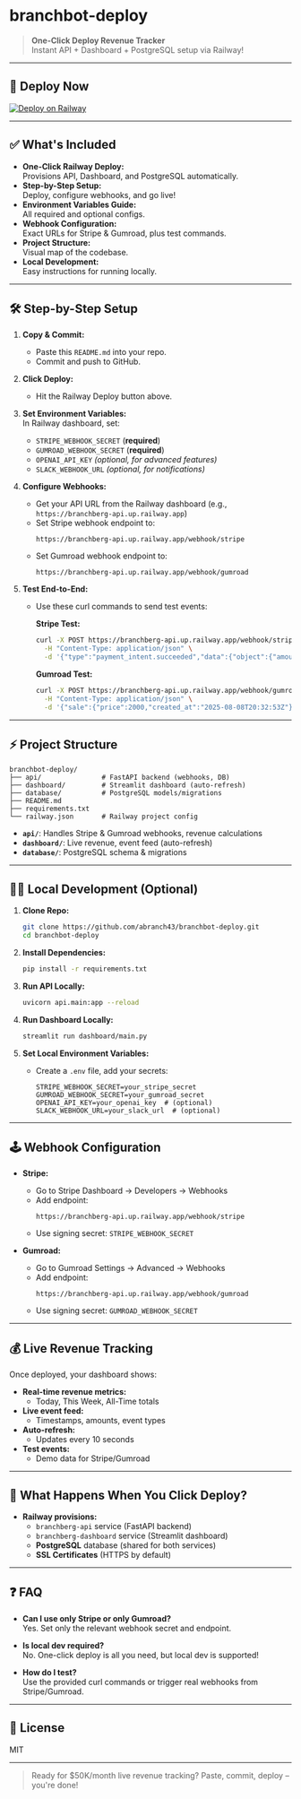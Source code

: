 # branchbot-deploy

> **One-Click Deploy Revenue Tracker**  
> Instant API + Dashboard + PostgreSQL setup via Railway!

---

## 🚀 Deploy Now

[![Deploy on Railway](https://railway.app/button.svg)](https://railway.app/template/YOUR-RAILWAY-TEMPLATE-LINK-HERE)

---

## ✅ What's Included

- **One-Click Railway Deploy:**  
  Provisions API, Dashboard, and PostgreSQL automatically.
- **Step-by-Step Setup:**  
  Deploy, configure webhooks, and go live!
- **Environment Variables Guide:**  
  All required and optional configs.
- **Webhook Configuration:**  
  Exact URLs for Stripe & Gumroad, plus test commands.
- **Project Structure:**  
  Visual map of the codebase.
- **Local Development:**  
  Easy instructions for running locally.

---

## 🛠️ Step-by-Step Setup

1. **Copy & Commit:**  
   - Paste this `README.md` into your repo.
   - Commit and push to GitHub.

2. **Click Deploy:**  
   - Hit the Railway Deploy button above.

3. **Set Environment Variables:**  
   In Railway dashboard, set:
   - `STRIPE_WEBHOOK_SECRET` (**required**)
   - `GUMROAD_WEBHOOK_SECRET` (**required**)
   - `OPENAI_API_KEY` *(optional, for advanced features)*
   - `SLACK_WEBHOOK_URL` *(optional, for notifications)*

4. **Configure Webhooks:**
   - Get your API URL from the Railway dashboard (e.g., `https://branchberg-api.up.railway.app`)
   - Set Stripe webhook endpoint to:
     ```
     https://branchberg-api.up.railway.app/webhook/stripe
     ```
   - Set Gumroad webhook endpoint to:
     ```
     https://branchberg-api.up.railway.app/webhook/gumroad
     ```

5. **Test End-to-End:**
   - Use these curl commands to send test events:

     **Stripe Test:**
     ```bash
     curl -X POST https://branchberg-api.up.railway.app/webhook/stripe \
       -H "Content-Type: application/json" \
       -d '{"type":"payment_intent.succeeded","data":{"object":{"amount":5000}}}'
     ```

     **Gumroad Test:**
     ```bash
     curl -X POST https://branchberg-api.up.railway.app/webhook/gumroad \
       -H "Content-Type: application/json" \
       -d '{"sale":{"price":2000,"created_at":"2025-08-08T20:32:53Z"}}'
     ```

---

## ⚡ Project Structure

```
branchbot-deploy/
├── api/               # FastAPI backend (webhooks, DB)
├── dashboard/         # Streamlit dashboard (auto-refresh)
├── database/          # PostgreSQL models/migrations
├── README.md
├── requirements.txt
└── railway.json       # Railway project config
```

- **`api/`**: Handles Stripe & Gumroad webhooks, revenue calculations
- **`dashboard/`**: Live revenue, event feed (auto-refresh)
- **`database/`**: PostgreSQL schema & migrations

---

## 🧑‍💻 Local Development (Optional)

1. **Clone Repo:**
   ```bash
   git clone https://github.com/abranch43/branchbot-deploy.git
   cd branchbot-deploy
   ```

2. **Install Dependencies:**
   ```bash
   pip install -r requirements.txt
   ```

3. **Run API Locally:**
   ```bash
   uvicorn api.main:app --reload
   ```

4. **Run Dashboard Locally:**
   ```bash
   streamlit run dashboard/main.py
   ```

5. **Set Local Environment Variables:**
   - Create a `.env` file, add your secrets:
     ```
     STRIPE_WEBHOOK_SECRET=your_stripe_secret
     GUMROAD_WEBHOOK_SECRET=your_gumroad_secret
     OPENAI_API_KEY=your_openai_key  # (optional)
     SLACK_WEBHOOK_URL=your_slack_url  # (optional)
     ```

---

## 🕹️ Webhook Configuration

- **Stripe:**  
  - Go to Stripe Dashboard → Developers → Webhooks
  - Add endpoint:  
    ```
    https://branchberg-api.up.railway.app/webhook/stripe
    ```
  - Use signing secret: `STRIPE_WEBHOOK_SECRET`

- **Gumroad:**  
  - Go to Gumroad Settings → Advanced → Webhooks
  - Add endpoint:  
    ```
    https://branchberg-api.up.railway.app/webhook/gumroad
    ```
  - Use signing secret: `GUMROAD_WEBHOOK_SECRET`

---

## 💰 Live Revenue Tracking

Once deployed, your dashboard shows:

- **Real-time revenue metrics:**  
  - Today, This Week, All-Time totals
- **Live event feed:**  
  - Timestamps, amounts, event types
- **Auto-refresh:**  
  - Updates every 10 seconds
- **Test events:**  
  - Demo data for Stripe/Gumroad

---

## 🎯 What Happens When You Click Deploy?

- **Railway provisions:**
  - `branchberg-api` service (FastAPI backend)
  - `branchberg-dashboard` service (Streamlit dashboard)
  - **PostgreSQL** database (shared for both services)
  - **SSL Certificates** (HTTPS by default)

---

## ❓ FAQ

- **Can I use only Stripe or only Gumroad?**  
  Yes. Set only the relevant webhook secret and endpoint.

- **Is local dev required?**  
  No. One-click deploy is all you need, but local dev is supported!

- **How do I test?**  
  Use the provided curl commands or trigger real webhooks from Stripe/Gumroad.

---

## 📝 License

MIT

---

> Ready for $50K/month live revenue tracking? Paste, commit, deploy – you're done!